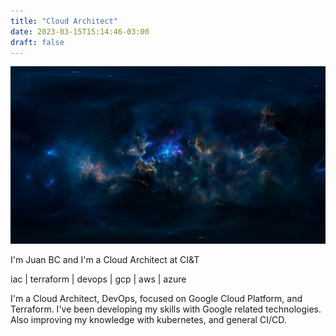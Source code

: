 ```yaml
---
title: "Cloud Architect"
date: 2023-03-15T15:14:46-03:00
draft: false
---
```

![space-background](background.jpg)

I'm Juan BC and I'm a Cloud Architect at CI&T 

iac | terraform | devops | gcp | aws | azure

I'm a Cloud Architect, DevOps, focused on Google Cloud Platform, and Terraform. I've been developing my skills with Google related technologies. Also improving my knowledge with kubernetes, and general CI/CD. 
